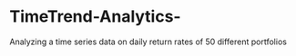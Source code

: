 # TimeTrend-Analytics-
Analyzing a time series data on daily return rates of 50 different portfolios
